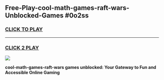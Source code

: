 
## Free-Play-cool-math-games-raft-wars-Unblocked-Games #0o2ss
<h3>
<a href="https://news.freeplayer.one?title=cool-math-games-raft-wars&ref=8M">CLICK TO PLAY</a></h3>
<hr>

<h3>
<a href="https://news.freeplayer.one?title=cool-math-games-raft-wars&ref=8M">CLICK 2 PLAY</a>
  
</h3>

<a href="https://news.freeplayer.one?title=cool-math-games-raft-wars&ref=8M"><img src="https://clearcache.store/games.png"></a>


**cool-math-games-raft-wars games unblocked: Your Gateway to Fun and Accessible Online Gaming**
